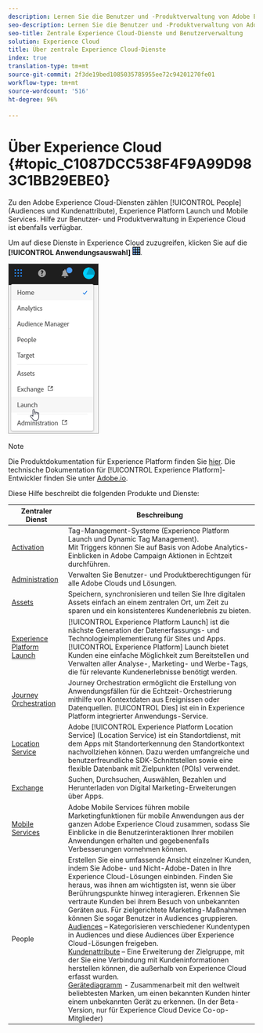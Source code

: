 ```yaml
---
description: Lernen Sie die Benutzer und -Produktverwaltung von Adobe Experience Cloud, Personen (Audiences und Kundenattribute), Journey Orchestration, Angebote, Places, Experience Platform Launch und Mobile Services kennen.
seo-description: Lernen Sie die Benutzer und -Produktverwaltung von Adobe Experience Cloud, Personen (Audiences und Kundenattribute), Angebote, Experience Platform Launch und Mobile Services kennen.
seo-title: Zentrale Experience Cloud-Dienste und Benutzerverwaltung
solution: Experience Cloud
title: Über zentrale Experience Cloud-Dienste
index: true
translation-type: tm+mt
source-git-commit: 2f3de19bed1085035785955ee72c94201270fe01
workflow-type: tm+mt
source-wordcount: '516'
ht-degree: 96%

---
```



# Über Experience Cloud {#topic_C1087DCC538F4F9A99D983C1BB29EBE0}

Zu den Adobe Experience Cloud-Diensten zählen [!UICONTROL People] (Audiences und Kundenattribute), Experience Platform Launch und Mobile Services. Hilfe zur Benutzer- und Produktverwaltung in Experience Cloud ist ebenfalls verfügbar.

Um auf diese Dienste in Experience Cloud zuzugreifen, klicken Sie auf die **[!UICONTROL Anwendungsauswahl]** ![](assets/menu-icon.png).

![](assets/platform-core-services.png)

>[!NOTE]
>
>Die Produktdokumentation für Experience Platform finden Sie [hier](https://docs.adobe.com/content/help/de-DE/experience-platform/landing/home.html). Die technische Dokumentation für [!UICONTROL Experience Platform]-Entwickler finden Sie unter [Adobe.io](https://www.adobe.io/apis/experienceplatform/home/services.html).

Diese Hilfe beschreibt die folgenden Produkte und Dienste:

| Zentraler Dienst | Beschreibung |
|--- |--- |
| [Activation](activation/activation.md) | Tag-Management-Systeme (Experience Platform Launch und Dynamic Tag Management).<br>Mit Triggers können Sie auf Basis von Adobe Analytics-Einblicken in Adobe Campaign Aktionen in Echtzeit durchführen. |
| [Administration](admin-getting-started/admin-getting-started.md) | Verwalten Sie Benutzer- und Produktberechtigungen für alle Adobe Clouds und Lösungen. |
| [Assets](experience-cloud-assets/experience-cloud-assets.md) | Speichern, synchronisieren und teilen Sie Ihre digitalen Assets einfach an einem zentralen Ort, um Zeit zu sparen und ein konsistenteres Kundenerlebnis zu bieten. |
| [Experience Platform Launch](https://docs.adobe.com/content/help/de-DE/launch/using/overview.html) | [!UICONTROL Experience Platform Launch] ist die nächste Generation der Datenerfassungs- und Technologieimplementierung für Sites und Apps. [!UICONTROL Experience Platform] Launch bietet Kunden eine einfache Möglichkeit zum Bereitstellen und Verwalten aller Analyse-, Marketing- und Werbe-Tags, die für relevante Kundenerlebnisse benötigt werden. |
| [Journey Orchestration](https://docs.adobe.com/content/help/de-DE/journeys/using/journey-orchestration-home.html) | Journey Orchestration ermöglicht die Erstellung von Anwendungsfällen für die Echtzeit-Orchestrierung mithilfe von Kontextdaten aus Ereignissen oder Datenquellen. [!UICONTROL Dies] ist ein in Experience Platform integrierter Anwendungs-Service. |
| [Location Service](https://docs.adobe.com/content/help/de-DE/places/using/home.html) | Adobe [!UICONTROL Experience Platform Location Service] (Location Service) ist ein Standortdienst, mit dem Apps mit Standorterkennung den Standortkontext nachvollziehen können. Dazu werden umfangreiche und benutzerfreundliche SDK-Schnittstellen sowie eine flexible Datenbank mit Zielpunkten (POIs) verwendet. |
| [Exchange](exchange.md) | Suchen, Durchsuchen, Auswählen, Bezahlen und Herunterladen von Digital Marketing-Erweiterungen über Apps. |
| [Mobile Services](https://docs.adobe.com/content/help/de-DE/mobile-services/using/home.html) | Adobe Mobile Services führen mobile Marketingfunktionen für mobile Anwendungen aus der ganzen Adobe Experience Cloud zusammen, sodass Sie Einblicke in die Benutzerinteraktionen Ihrer mobilen Anwendungen erhalten und gegebenenfalls Verbesserungen vornehmen können. |
| People | Erstellen Sie eine umfassende Ansicht einzelner Kunden, indem Sie Adobe- und Nicht-Adobe-Daten in Ihre Experience Cloud-Lösungen einbinden. Finden Sie heraus, was ihnen am wichtigsten ist, wenn sie über Berührungspunkte hinweg interagieren. Erkennen Sie vertraute Kunden bei ihrem Besuch von unbekannten Geräten aus. Für zielgerichtete Marketing-Maßnahmen können Sie sogar Benutzer in Audiences gruppieren.<br>[Audiences](audience-library/audience-library.md) – Kategorisieren verschiedener Kundentypen in Audiences und diese Audiences über Experience Cloud-Lösungen freigeben.<br>[Kundenattribute](attributes/attributes.md) – Eine Erweiterung der Zielgruppe, mit der Sie eine Verbindung mit Kundeninformationen herstellen können, die außerhalb von Experience Cloud erfasst wurden.<br>[Gerätediagramm](https://landing.adobe.com/en/na/events/summit/275658-summit-co-op.html) - Zusammenarbeit mit den weltweit beliebtesten Marken, um einen bekannten Kunden hinter einem unbekannten Gerät zu erkennen. (In der Beta-Version, nur für Experience Cloud Device Co-op-Mitglieder) |
